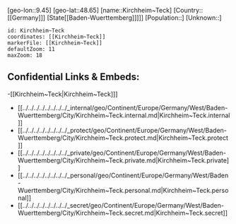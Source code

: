 ﻿---
location: [48.65,9.45]
mapzoom: [7,12] 
mapmarker: city 
type: City
tags:
- geo/City


SpocWebEntityId: 31445
isDeleted: false
confidential: public

---
[geo-lon::9.45]
[geo-lat::48.65]
[name::Kirchheim~Teck]
[Country::[[Germany]]]
[State[[Baden-Wuerttemberg]]]]]
[Population::]
[Unknown::]


```leaflet
id: Kirchheim~Teck
coordinates: [[Kirchheim~Teck]]
markerFile: [[Kirchheim~Teck]]
defaultZoom: 11 
maxZoom: 18
```


## Confidential Links & Embeds: 
-[[Kirchheim~Teck|Kirchheim~Teck]]] 
- [[../../../../../../../../_internal/geo/Continent/Europe/Germany/West/Baden-Wuerttemberg/City/Kirchheim~Teck.internal.md|Kirchheim~Teck.internal]] 
- [[../../../../../../../../_protect/geo/Continent/Europe/Germany/West/Baden-Wuerttemberg/City/Kirchheim~Teck.protect.md|Kirchheim~Teck.protect]] 
- [[../../../../../../../../_private/geo/Continent/Europe/Germany/West/Baden-Wuerttemberg/City/Kirchheim~Teck.private.md|Kirchheim~Teck.private]] 
- [[../../../../../../../../_personal/geo/Continent/Europe/Germany/West/Baden-Wuerttemberg/City/Kirchheim~Teck.personal.md|Kirchheim~Teck.personal]] 
- [[../../../../../../../../_secret/geo/Continent/Europe/Germany/West/Baden-Wuerttemberg/City/Kirchheim~Teck.secret.md|Kirchheim~Teck.secret]] 
